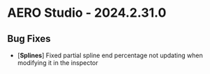 # AERO Studio - 2024.2.31.0

## Bug Fixes

- [**Splines**] Fixed partial spline end percentage not updating when modifying it in the inspector
